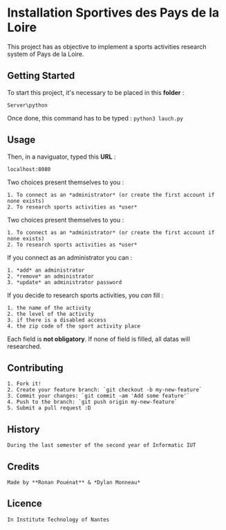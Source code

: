 # Installation Sportives des Pays de la Loire
This project has as objective to implement a sports activities research system of Pays de la Loire.

## Getting Started
To start this project, it's necessary to be placed in this **folder** : 
```
Server\python
```
Once done, this command has to be typed : 
`python3 lauch.py`

## Usage
Then, in a naviguator, typed this **URL** : 
```
localhost:8080
```
Two choices present themselves to you :

	1. To connect as an *administrator* (or create the first account if none exists) 
	2. To research sports activities as *user*

Two choices present themselves to you : 

	1. To connect as an *administrator* (or create the first account if none exists) 
	2. To research sports activities as *user* 

If you connect as an administrator you can :

	1. *add* an administrator
	2. *remove* an administrator
	3. *update* an administrator password 

If you decide to research sports activities, you *can* fill : 

	1. the name of the activity
	2. the level of the activity
	3. if there is a disabled access
	4. the zip code of the sport activity place 

Each field is **not obligatory**. If none of field is filled, all datas will researched.

## Contributing

	1. Fork it!
	2. Create your feature branch: `git checkout -b my-new-feature`
	3. Commit your changes: `git commit -am 'Add some feature'`
	4. Push to the branch: `git push origin my-new-feature`
	5. Submit a pull request :D

## History

	During the last semester of the second year of Informatic IUT

## Credits

	Made by **Ronan Pouénat** & *Dylan Monneau*

## Licence

	In Institute Technology of Nantes  


